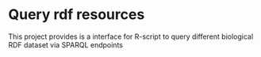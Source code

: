 # Query rdf resources
This project provides is a interface for R-script to query different biological RDF dataset via SPARQL endpoints
